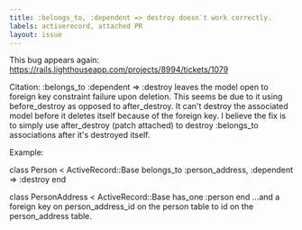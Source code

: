 ```yaml
---
title: :belongs_to, :dependent => destroy doesn`t work correctly.
labels: activerecord, attached PR
layout: issue
---
```


This bug appears again: https://rails.lighthouseapp.com/projects/8994/tickets/1079

Citation:
:belongs_to :dependent => :destroy leaves the model open to foreign key constraint failure upon deletion. This seems be due to it using before_destroy as opposed to after_destroy. It can't destroy the associated model before it deletes itself because of the foreign key. I believe the fix is to simply use after_destroy (patch attached) to destroy :belongs_to associations after it's destroyed itself.

Example:

class Person < ActiveRecord::Base
  belongs_to :person_address, :dependent => :destroy
end

class PersonAddress < ActiveRecord::Base
  has_one :person
end
...and a foreign key on person_address_id on the person table to id on the person_address table.

